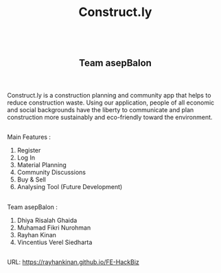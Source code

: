 <h1 align="center">
  <br>
  Construct.ly
  <br>
  <br>
</h1>

<h2 align="center">
  <br>
  Team asepBalon
  <br>
  <br>
</h2>

## 
Construct.ly is a construction planning and community app that helps to reduce construction waste. Using our application, 
people of all economic and social backgrounds have the liberty to communicate and plan construction more sustainably and eco-friendly toward the environment.

##
Main Features : <br>
1. Register <br>
2. Log In<br>
3. Material Planning<br>
4. Community Discussions<br>
5. Buy & Sell<br>
6. Analysing Tool (Future Development)

##
Team asepBalon : <br>
1. Dhiya Risalah Ghaida<br>
2. Muhamad Fikri Nurohman <br>
3. Rayhan Kinan <br>
4. Vincentius Verel Siedharta <br>

##
URL: https://rayhankinan.github.io/FE-HackBiz
